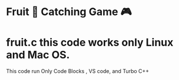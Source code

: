 # Fruit 🍓 Catching Game 🎮
#
# fruit.c this code works only Linux and Mac OS.

This code run Only Code Blocks , VS code, and Turbo C++
